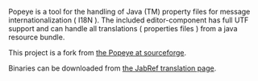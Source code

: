 Popeye is a tool for the handling of Java (TM) property files for message internationalization ( I18N ). The included editor-component has full UTF support and can handle all translations ( properties files ) from a java resource bundle.

This project is a fork from [the Popeye at sourceforge](https://sourceforge.net/projects/popeye/).

Binaries can be downloaded from [the JabRef translation page](http://jabref.sourceforge.net/translation.php).